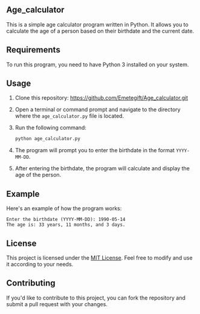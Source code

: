 ## Age_calculator

This is a simple age calculator program written in Python. It allows you to calculate the age of a person based on their birthdate and the current date.

## Requirements

To run this program, you need to have Python 3 installed on your system.

## Usage

1. Clone this repository: https://github.com/Emetegift/Age_calculator.git
2. Open a terminal or command prompt and navigate to the directory where the `age_calculator.py` file is located.
3. Run the following command:

   ```bash
   python age_calculator.py
   ```

4. The program will prompt you to enter the birthdate in the format `YYYY-MM-DD`.
5. After entering the birthdate, the program will calculate and display the age of the person.

## Example

Here's an example of how the program works:

```
Enter the birthdate (YYYY-MM-DD): 1990-05-14
The age is: 33 years, 11 months, and 3 days.
```

## License

This project is licensed under the [MIT License](LICENSE). Feel free to modify and use it according to your needs.

## Contributing

If you'd like to contribute to this project, you can fork the repository and submit a pull request with your changes.

